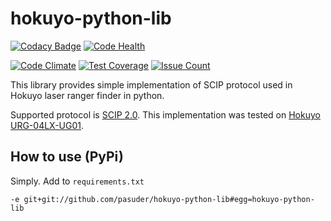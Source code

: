 hokuyo-python-lib
=================

[![Codacy Badge](https://api.codacy.com/project/badge/grade/1feffae1edbc424790eb86d330042d7e)](https://www.codacy.com/app/pasuder/hokuyo-python-lib)
[![Code Health](https://landscape.io/github/pasuder/hokuyo-python-lib/master/landscape.svg?style=flat)](https://landscape.io/github/pasuder/hokuyo-python-lib/master)

[![Code Climate](https://codeclimate.com/github/pasuder/hokuyo-python-lib/badges/gpa.svg)](https://codeclimate.com/github/pasuder/hokuyo-python-lib)
[![Test Coverage](https://codeclimate.com/github/pasuder/hokuyo-python-lib/badges/coverage.svg)](https://codeclimate.com/github/pasuder/hokuyo-python-lib/coverage)
[![Issue Count](https://codeclimate.com/github/pasuder/hokuyo-python-lib/badges/issue_count.svg)](https://codeclimate.com/github/pasuder/hokuyo-python-lib)

This library provides simple implementation of SCIP protocol used in Hokuyo laser ranger finder in python.

Supported protocol is [SCIP 2.0](http://www.hokuyo-aut.jp/02sensor/07scanner/download/pdf/URG_SCIP20.pdf). This implementation was tested on [Hokuyo URG-04LX-UG01](https://www.hokuyo-aut.jp/02sensor/07scanner/urg_04lx_ug01.html).

How to use (PyPi)
-----------------------------

Simply. Add to `requirements.txt`

    -e git+git://github.com/pasuder/hokuyo-python-lib#egg=hokuyo-python-lib
